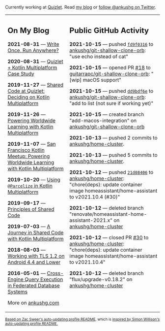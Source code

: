 Currently working at [Quizlet](https://quizlet.com/). Read [my blog](https://ankushg.com/) or [follow @ankushg on Twitter](https://twitter.com/ankushg).

<table><tr><td valign="top" width="40%">

## On My Blog
<!-- blog starts -->
**2021-08-31** — [Write Once, Run Anywhere?](https://ankushg.com/posts/write-once-run-anywhere-increment/)

**2020-08-31** — [Quizlet + Kotlin Multiplatform Case Study](https://ankushg.com/posts/quizlet-kotlin-multiplatform-case-study/)

**2019-11-27** — [Shared Code at Quizlet: Deciding on Kotlin Multiplatform](https://ankushg.com/posts/shared-code-kotlin-multiplatform/)

**2019-11-26** — [Powering Worldwide Learning with Kotlin Multiplatform](https://ankushg.com/speaking/droidcon-sf-2019)

**2019-11-07** — [San Francisco Kotlin Meetup: Powering Worldwide Learning with Kotlin Multiplatform](https://ankushg.com/speaking/sf-kotlin-meetup-2019)

**2019-10-20** — [Using `@Parcelize` in Kotlin Multiplatform](https://ankushg.com/posts/multiplatform-parcelize/)

**2019-09-17** — [Principles of Shared Code](https://ankushg.com/speaking/denver-startup-week-2019)

**2019-07-03** — [A Journey in Shared Code with Kotlin Multiplatform](https://ankushg.com/speaking/droidcon-berlin-2019)

**2018-08-03** — [Working with TLS 1.2 on Android 4.4 and Lower](https://ankushg.com/posts/tls-1.2-on-android/)

**2016-05-01** — [Cross-Engine Query Execution in Federated Database Systems](https://ankushg.com/projects/thesis)
<!-- blog ends -->
More on [ankushg.com](https://ankushg.com/)
</td><td valign="top" width="60%">

## Public GitHub Activity
<!-- githubActivity starts -->
**2021-10-15** — pushed [`fd9f0316`](https://github.com/ankushg/git-shallow-clone-orb/commit/fd9f031699d58f0890aeccb13ed362ee03665399) to [ankushg/git-shallow-clone-orb](https://api.github.com/repos/ankushg/git-shallow-clone-orb): "use echo instead of cat"

**2021-10-15** — opened PR [#18](https://github.com/guitarrapc/git-shallow-clone-orb/pull/18) to [guitarrapc/git-shallow-clone-orb](https://api.github.com/repos/guitarrapc/git-shallow-clone-orb): "[wip] macOS support"

**2021-10-15** — pushed [`dd9bdf6e`](https://github.com/ankushg/git-shallow-clone-orb/commit/dd9bdf6ebd7cf3600cf57739fc5a0953eaa6baa3) to [ankushg/git-shallow-clone-orb](https://api.github.com/repos/ankushg/git-shallow-clone-orb): "add to list (not sure if working yet)"

**2021-10-15** — created branch "add-macos-integration" on [ankushg/git-shallow-clone-orb](https://api.github.com/repos/ankushg/git-shallow-clone-orb)

**2021-10-13** — pushed 2 commits to [ankushg/home-cluster](https://api.github.com/repos/ankushg/home-cluster).

**2021-10-13** — pushed 5 commits to [ankushg/home-cluster](https://api.github.com/repos/ankushg/home-cluster).

**2021-10-12** — pushed [`21d08406`](https://github.com/ankushg/home-cluster/commit/21d084068d8646b0b3cacf52577f22b63ff3c183) to [ankushg/home-cluster](https://api.github.com/repos/ankushg/home-cluster): "chore(deps): update container image homeassistant/home-assistant to v2021.10.4 (#30)"

**2021-10-12** — deleted branch "renovate/homeassistant-home-assistant-2021.x" on [ankushg/home-cluster](https://api.github.com/repos/ankushg/home-cluster)

**2021-10-12** — closed PR [#30](https://github.com/ankushg/home-cluster/pull/30) to [ankushg/home-cluster](https://api.github.com/repos/ankushg/home-cluster): "chore(deps): update container image homeassistant/home-assistant to v2021.10.4"

**2021-10-12** — deleted branch "flux/upgrade-v0.18.2" on [ankushg/home-cluster](https://api.github.com/repos/ankushg/home-cluster)
<!-- githubActivity ends -->
</td></tr></table>

<sub><a href="https://github.com/ZacSweers/ZacSweers">Based on Zac Sweer's auto-updating profile README</a>, which is <a href="https://simonwillison.net/2020/Jul/10/self-updating-profile-readme/">inspired by Simon Willison's auto-updating profile README.</a></sub>
